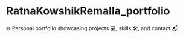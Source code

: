 # RatnaKowshikRemalla_portfolio
🌐 Personal portfolio showcasing projects 💻, skills 🛠️, and contact 📬.
